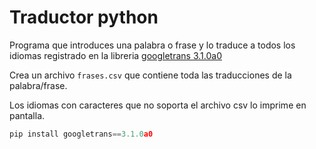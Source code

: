 # Traductor python

Programa que introduces una palabra o frase y lo traduce a todos los idiomas registrado en la libreria [googletrans 3.1.0a0](https://py-googletrans.readthedocs.io/en/documentation/)

Crea un archivo `frases.csv` que contiene toda las traducciones de la palabra/frase.

Los idiomas con caracteres que no soporta el archivo csv lo imprime en pantalla.

```python
pip install googletrans==3.1.0a0
```